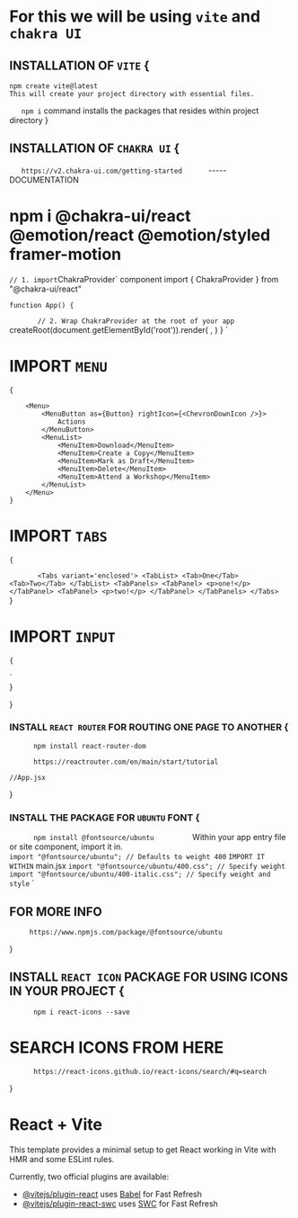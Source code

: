 # For this we will be using `vite` and `chakra UI`

## INSTALLATION OF `VITE` {
    npm create vite@latest
    This will create your project directory with essential files.

`    npm i ` command installs the packages that resides within  project directory
}

## INSTALLATION OF `CHAKRA UI` {
`    https://v2.chakra-ui.com/getting-started       `   ----- DOCUMENTATION

#    npm i @chakra-ui/react @emotion/react @emotion/styled framer-motion

`
    // 1. import `ChakraProvider` component
    import { ChakraProvider } from "@chakra-ui/react"

    function App() {
`        // 2. Wrap ChakraProvider at the root of your app `
        createRoot(document.getElementById('root')).render(
            <StrictMode>
                <ChakraProvider>
                    <App />
                </ChakraProvider>
            </StrictMode>,
        )
    }
`

#   IMPORT `MENU` 
    {
    
        <Menu>
            <MenuButton as={Button} rightIcon={<ChevronDownIcon />}>
                Actions
            </MenuButton>
            <MenuList>
                <MenuItem>Download</MenuItem>
                <MenuItem>Create a Copy</MenuItem>
                <MenuItem>Mark as Draft</MenuItem>
                <MenuItem>Delete</MenuItem>
                <MenuItem>Attend a Workshop</MenuItem>
            </MenuList>
        </Menu>
    }

#   IMPORT `TABS`
    {
`        <Tabs variant='enclosed'>
            <TabList>
                <Tab>One</Tab>
                <Tab>Two</Tab>
            </TabList>
            <TabPanels>
                <TabPanel>
                <p>one!</p>
                </TabPanel>
                <TabPanel>
                <p>two!</p>
                </TabPanel>
            </TabPanels>
        </Tabs>             `
    }

#   IMPORT `INPUT`
    {
`               
    }

}


###     INSTALL `REACT ROUTER` FOR ROUTING ONE PAGE TO ANOTHER {

`       npm install react-router-dom        `

`       https://reactrouter.com/en/main/start/tutorial          `

`//App.jsx`

}


###     INSTALL THE PACKAGE FOR `UBUNTU` FONT {

`       npm install @fontsource/ubuntu      `
`   
    `Within your app entry file or site component, import it in.`
`    
    `import "@fontsource/ubuntu"; // Defaults to weight 400` `IMPORT IT WITHIN` main.jsx
    `import "@fontsource/ubuntu/400.css"; // Specify weight`
    `import "@fontsource/ubuntu/400-italic.css"; // Specify weight and style`
`

##     FOR MORE INFO 
`      https://www.npmjs.com/package/@fontsource/ubuntu             `

}

##      INSTALL `REACT ICON` PACKAGE FOR USING ICONS IN YOUR PROJECT {
`       npm i react-icons --save        `

#       SEARCH ICONS FROM HERE
`       https://react-icons.github.io/react-icons/search/#q=search              `

}



# React + Vite

This template provides a minimal setup to get React working in Vite with HMR and some ESLint rules.

Currently, two official plugins are available:

- [@vitejs/plugin-react](https://github.com/vitejs/vite-plugin-react/blob/main/packages/plugin-react/README.md) uses [Babel](https://babeljs.io/) for Fast Refresh
- [@vitejs/plugin-react-swc](https://github.com/vitejs/vite-plugin-react-swc) uses [SWC](https://swc.rs/) for Fast Refresh
